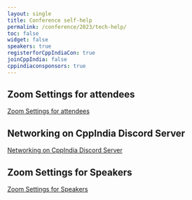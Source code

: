 ```yaml
---
layout: single
title: Conference self-help
permalink: /conference/2023/tech-help/
toc: false
widget: false
speakers: true
registerforCppIndiaCon: true
joinCppIndia: false
cppindiaconsponsors: true
---
```


## Zoom Settings for attendees
[Zoom Settings for attendees](/conference/2023/attendee_zoom_setting/)

## Networking on CppIndia Discord Server
[Networking on CppIndia Discord Server](/conference/2023/networking/)

## Zoom Settings for Speakers
[Zoom Settings for Speakers](/conference/2023/speakers/zoom_settings/)